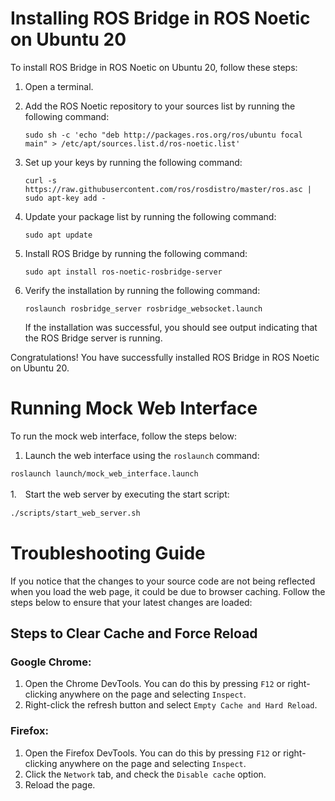 # Installing ROS Bridge in ROS Noetic on Ubuntu 20

To install ROS Bridge in ROS Noetic on Ubuntu 20, follow these steps:

1. Open a terminal.

2. Add the ROS Noetic repository to your sources list by running the following command:
    ```
    sudo sh -c 'echo "deb http://packages.ros.org/ros/ubuntu focal main" > /etc/apt/sources.list.d/ros-noetic.list'
    ```

3. Set up your keys by running the following command:
    ```
    curl -s https://raw.githubusercontent.com/ros/rosdistro/master/ros.asc | sudo apt-key add -
    ```

4. Update your package list by running the following command:
    ```
    sudo apt update
    ```

5. Install ROS Bridge by running the following command:
    ```
    sudo apt install ros-noetic-rosbridge-server
    ```

6. Verify the installation by running the following command:
    ```
    roslaunch rosbridge_server rosbridge_websocket.launch
    ```

    If the installation was successful, you should see output indicating that the ROS Bridge server is running.

Congratulations! You have successfully installed ROS Bridge in ROS Noetic on Ubuntu 20.

# Running Mock Web Interface

To run the mock web interface, follow the steps below:

1. Launch the web interface using the `roslaunch` command:

```bash
roslaunch launch/mock_web_interface.launch
```

1.　Start the web server by executing the start script:

```bash
./scripts/start_web_server.sh
```

# Troubleshooting Guide

If you notice that the changes to your source code are not being reflected when you load the web page, it could be due to browser caching. Follow the steps below to ensure that your latest changes are loaded:

## Steps to Clear Cache and Force Reload

### Google Chrome:
1. Open the Chrome DevTools. You can do this by pressing `F12` or right-clicking anywhere on the page and selecting `Inspect`.
2. Right-click the refresh button and select `Empty Cache and Hard Reload`.

### Firefox:
1. Open the Firefox DevTools. You can do this by pressing `F12` or right-clicking anywhere on the page and selecting `Inspect`.
2. Click the `Network` tab, and check the `Disable cache` option.
3. Reload the page.